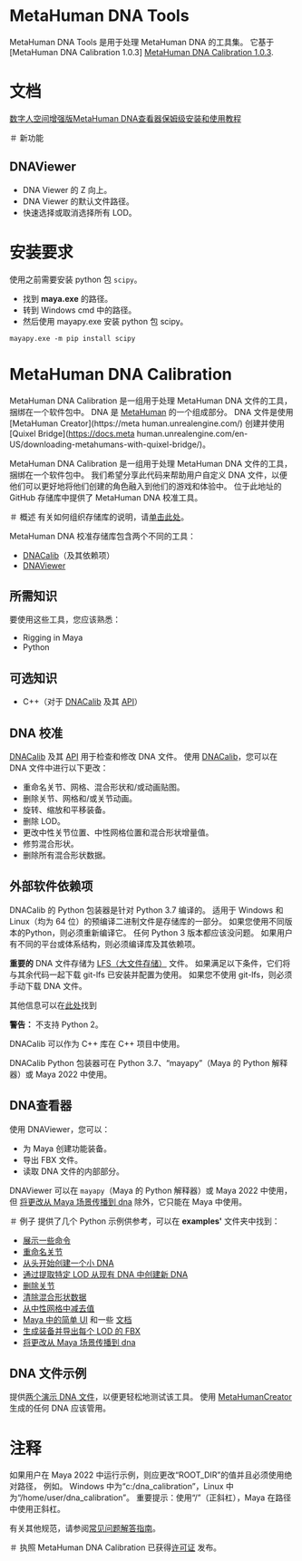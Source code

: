 # MetaHuman DNA Tools
MetaHuman DNA Tools 是用于处理 MetaHuman DNA 的工具集。 它基于 [MetaHuman DNA Calibration 1.0.3] [MetaHuman DNA Calibration 1.0.3](https://github.com/EpicGames/MetaHuman-DNA-Calibration/tree/1.0.3).  

# 文档
[数字人空间增强版MetaHuman DNA查看器保姆级安装和使用教程](https://www.bilibili.com/read/cv25377931)

＃ 新功能
## DNAViewer
- DNA Viewer 的 Z 向上。
- DNA Viewer 的默认文件路径。
- 快速选择或取消选择所有 LOD。

# 安装要求
使用之前需要安装 python 包 `scipy`。

- 找到 **maya.exe** 的路径。
- 转到 Windows cmd 中的路径。
- 然后使用 mayapy.exe 安装 python 包 scipy。

```
mayapy.exe -m pip install scipy  
```


# MetaHuman DNA Calibration
MetaHuman DNA Calibration 是一组用于处理 MetaHuman DNA 文件的工具，捆绑在一个软件包中。
DNA 是 [MetaHuman](https://www.unrealengine.com/en-US/metahuman) 的一个组成部分。
DNA 文件是使用 [MetaHuman Creator](https://meta human.unrealengine.com/) 创建并使用
[Quixel Bridge](https://docs.meta human.unrealengine.com/en-US/downloading-metahumans-with-quixel-bridge/)。

MetaHuman DNA Calibration 是一组用于处理 MetaHuman DNA 文件的工具，捆绑在一个软件包中。 我们希望分享此代码来帮助用户自定义 DNA 文件，以便他们可以更好地将他们创建的角色融入到他们的游戏和体验中。
位于此地址的 GitHub 存储库中提供了 MetaHuman DNA 校准工具。


＃ 概述
有关如何组织存储库的说明，请[单击此处](docs/repository_organization.md)。

MetaHuman DNA 校准存储库包含两个不同的工具：
- [DNACalib](docs/dnacalib.md)（及其依赖项）
- [DNAViewer](docs/dna_viewer.md)


## 所需知识
要使用这些工具，您应该熟悉：
- Rigging in Maya
- Python

## 可选知识
- C++（对于 [DNACalib](docs/dnacalib.md) 及其 [API](docs/dnacalib_api.md)）


## DNA 校准
[DNACalib](docs/dnacalib.md) 及其 [API](docs/dnacalib_api.md) 用于检查和修改 DNA 文件。 使用 [DNACalib](docs/dnacalib.md)，您可以在 DNA 文件中进行以下更改：
- 重命名关节、网格、混合形状和/或动画贴图。
- 删除关节、网格和/或关节动画。
- 旋转、缩放和平移装备。
- 删除 LOD。
- 更改中性关节位置、中性网格位置和混合形状增量值。
- 修剪混合形状。
- 删除所有混合形状数据。


## 外部软件依赖项
DNACalib 的 Python 包装器是针对 Python 3.7 编译的。 适用于 Windows 和 Linux（均为 64 位）的预编译二进制文件是存储库的一部分。
如果您使用不同版本的Python，则必须重新编译它。 任何 Python 3 版本都应该没问题。
如果用户有不同的平台或体系结构，则必须编译库及其依赖项。

**重要的**
DNA 文件存储为 [LFS（大文件存储）](https://git-lfs.github.com/) 文件。 如果满足以下条件，它们将与其余代码一起下载
git-lfs 已安装并配置为使用。 如果您不使用 git-lfs，则必须手动下载 DNA 文件。

其他信息可以在[此处](docs/faq.md#fix--runtimeerror--error-loading-dna--dna-signature-mismatched-expected-dna-got-ver-)找到

**警告：**
不支持 Python 2。

DNACalib 可以作为 C++ 库在 C++ 项目中使用。

DNACalib Python 包装器可在 Python 3.7、“mayapy”（Maya 的 Python 解释器）或 Maya 2022 中使用。


## DNA查看器
使用 DNAViewer，您可以：
- 为 Maya 创建功能装备。
- 导出 FBX 文件。
- 读取 DNA 文件的内部部分。

DNAViewer 可以在 `mayapy`（Maya 的 Python 解释器）或 Maya 2022 中使用，但 [将更改从 Maya 场景传播到 dna](/examples/dna_viewer_grab_changes_from_scene_and_propagate_to_dna.py) 除外，它只能在 Maya 中使用。

＃ 例子
提供了几个 Python 示例供参考，可以在 **examples'** 文件夹中找到：
- [展示一些命令](/examples/dnacalib_demo.py)
- [重命名关节](/examples/dnacalib_rename_joint_demo.py)
- [从头开始创建一个小 DNA](/examples/dna_demo.py)
- [通过提取特定 LOD 从现有 DNA 中创建新 DNA](/examples/dnacalib_lod_demo.py)
- [删除关节](/examples/dnacalib_remove_joint.py)
- [清除混合形状数据](/examples/dnacalib_clear_blend_shapes.py)
- [从中性网格中减去值](/examples/dnacalib_neutral_mesh_subtract.py)
- [Maya 中的简单 UI](examples/dna_viewer_run_in_maya.py) 和一些 [文档](docs/dna_viewer.md#usage-in-maya)
- [生成装备并导出每个 LOD 的 FBX](examples/dna_viewer_demo.py)
- [将更改从 Maya 场景传播到 dna](/examples/dna_viewer_grab_changes_from_scene_and_propagate_to_dna.py)

## DNA 文件示例
提供[两个演示 DNA 文件](data/dna)，以便更轻松地测试该工具。 使用 [MetaHumanCreator](https://www.unrealengine.com/en-US/metahuman) 生成的任何 DNA
应该管用。

# 注释
如果用户在 Maya 2022 中运行示例，则应更改“ROOT_DIR”的值并且必须使用绝对路径，
例如。 Windows 中为“c:/dna_calibration”，Linux 中为“/home/user/dna_calibration”。 重要提示：使用“/”（正斜杠），Maya 在路径中使用正斜杠。

有关其他规范，请参阅[常见问题解答指南](docs/faq.md)。

＃ 执照
MetaHuman DNA Calibration 已获得[许可证](LICENSE) 发布。
